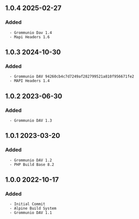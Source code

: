 ## 1.0.4 2025-02-27 <dave at tiredofit dot ca>

   ### Added
      - Grommunio Dav 1.4
      - Mapi Headers 1.6


## 1.0.3 2024-10-30 <dave at tiredofit dot ca>

   ### Added
      - Grommunio DAV 94260cb4c7d7249af282799521a810f956671fe2
      - MAPI Headers 1.4


## 1.0.2 2023-06-30 <dave at tiredofit dot ca>

   ### Added
      - Grommunio DAV 1.3


## 1.0.1 2023-03-20 <dave at tiredofit dot ca>

   ### Added
      - Grommunio DAV 1.2
      - PHP Build Base 8.2


## 1.0.0 2022-10-17 <dave at tiredofit dot ca>

   ### Added
      - Initial Commit
      - Alpine Build System
      - Grommunio DAV 1.1


